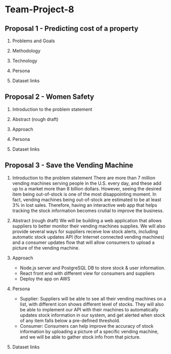 # Team-Project-8

## Proposal 1 - Predicting cost of a property
1. Problems and Goals

2. Methodology

3. Technology

4. Persona

5. Dataset links



## Proposal 2 - Women Safety
1. Introduction to the problem statement

2. Abstract (rough draft)

3. Approach

4. Persona

5. Dataset links



## Proposal 3 - Save the Vending Machine

1. Introduction to the problem statement
        There are more than 7 million vending machines serving people in the U.S.
    every day, and these add up to a market more than 8 billion dollars. However,
    seeing the desired item being out-of-stock is one of the most disappointing
    moment. In fact, vending machines being out-of-stock are estimated to be at
    least 3% in lost sales. Therefore, having an interactive web app that helps
    tracking the stock information becomes crutial to improve the business.

2. Abstract (rough draft)
        We will be building a web application that allows suppliers to better
    monitor their vending machines supplies. We will also provide several ways
    for suppliers receive low stock alerts, including automatic stock updates
    API (for Internet connected vending machines) and a consumer updates flow
    that will allow consumers to upload a picture of the vending machine.

3. Approach
    * Node.js server and PostgreSQL DB to store stock & user information.
    * React front end with different view for consumers and suppliers
    * Deploy the app on AWS


4. Persona
    - Supplier: Suppliers will be able to see all their vending machines on a
                list, with different icon shows different level of stocks. They
                will also be able to implement our API with their machines to
                automatically updates stock information in our system, and get
                alerted when stock of any item falls below a pre-defined
                threshold.
    - Consumer: Consumers can help improve the accuracy of stock information
                by uploading a picture of a specific vending machine, and we
                will be able to gather stock info from that picture.

5. Dataset links



